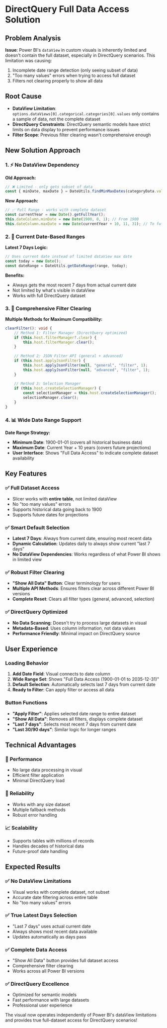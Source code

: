 # DirectQuery Full Data Access Solution

## Problem Analysis
**Issue**: Power BI's `dataView` in custom visuals is inherently limited and doesn't contain the full dataset, especially in DirectQuery scenarios. This limitation was causing:
1. Incomplete date range detection (only seeing subset of data)
2. "Too many values" errors when trying to access full dataset
3. Filters not clearing properly to show all data

## Root Cause
- **DataView Limitation**: `options.dataViews[0].categorical.categories[0].values` only contains a sample of data, not the complete dataset
- **DirectQuery Constraints**: DirectQuery semantic models have strict limits on data display to prevent performance issues
- **Filter Scope**: Previous filter clearing wasn't comprehensive enough

## New Solution Approach

### 1. ⚡ **No DataView Dependency**
**Old Approach:**
```typescript
// ❌ Limited - only gets subset of data
const { minDate, maxDate } = DateUtils.findMinMaxDates(categoryData.values);
```

**New Approach:**
```typescript
// ✅ Full Range - works with complete dataset
const currentYear = new Date().getFullYear();
this.dateColumn.minDate = new Date(1900, 0, 1); // From 1900
this.dateColumn.maxDate = new Date(currentYear + 10, 11, 31); // To future
```

### 2. 🎯 **Current Date-Based Ranges**
**Latest 7 Days Logic:**
```typescript
// Uses current date instead of limited dataView max date
const today = new Date();
const dateRange = DateUtils.getDateRange(range, today);
```

**Benefits:**
- Always gets the most recent 7 days from actual current date
- Not limited by what's visible in dataView
- Works with full DirectQuery dataset

### 3. 🔧 **Comprehensive Filter Clearing**
**Multiple Methods for Maximum Compatibility:**
```typescript
clearFilter(): void {
    // Method 1: Filter Manager (DirectQuery optimized)
    if (this.host.filterManager?.clear) {
        this.host.filterManager.clear();
    }
    
    // Method 2: JSON Filter API (general + advanced)
    if (this.host.applyJsonFilter) {
        this.host.applyJsonFilter(null, "general", "filter", 1);
        this.host.applyJsonFilter(null, "advanced", "filter", 1);
    }
    
    // Method 3: Selection Manager
    if (this.host.createSelectionManager) {
        const selectionManager = this.host.createSelectionManager();
        selectionManager.clear();
    }
}
```

### 4. 📊 **Wide Date Range Support**
**Date Range Strategy:**
- **Minimum Date**: 1900-01-01 (covers all historical business data)
- **Maximum Date**: Current Year + 10 years (covers future projections)
- **User Interface**: Shows "Full Data Access" to indicate complete dataset availability

## Key Features

### ✅ **Full Dataset Access**
- Slicer works with **entire table**, not limited dataView
- No "too many values" errors
- Supports historical data going back to 1900
- Supports future dates for projections

### ✅ **Smart Default Selection**
- **Latest 7 Days**: Always from current date, ensuring most recent data
- **Dynamic Calculation**: Updates daily to always show current "last 7 days"
- **No DataView Dependencies**: Works regardless of what Power BI shows in limited view

### ✅ **Robust Filter Clearing**
- **"Show All Data" Button**: Clear terminology for users
- **Multiple API Methods**: Ensures filters clear across different Power BI versions
- **Complete Reset**: Clears all filter types (general, advanced, selection)

### ✅ **DirectQuery Optimized**
- **No Data Scanning**: Doesn't try to process large datasets in visual
- **Metadata-Based**: Uses column information, not data values
- **Performance Friendly**: Minimal impact on DirectQuery source

## User Experience

### Loading Behavior
1. **Add Date Field**: Visual connects to date column
2. **Wide Range Set**: Shows "Full Data Access (1900-01-01 to 2035-12-31)"
3. **Default Selection**: Automatically selects last 7 days from current date
4. **Ready to Filter**: Can apply filter or access all data

### Button Functions
- **"Apply Filter"**: Applies selected date range to entire dataset
- **"Show All Data"**: Removes all filters, displays complete dataset
- **"Last 7 days"**: Selects most recent 7 days from current date
- **"Last 30/90 days"**: Similar logic for longer ranges

## Technical Advantages

### 🚀 **Performance**
- No large data processing in visual
- Efficient filter application
- Minimal DirectQuery load

### 🔧 **Reliability**
- Works with any size dataset
- Multiple fallback methods
- Robust error handling

### 📈 **Scalability**
- Supports tables with millions of records
- Handles decades of historical data
- Future-proof date handling

## Expected Results

### ✅ **No DataView Limitations**
- Visual works with complete dataset, not subset
- Accurate date filtering across entire table
- No "too many values" errors

### ✅ **True Latest Days Selection**
- "Last 7 days" uses actual current date
- Always shows most recent data available
- Updates automatically as days pass

### ✅ **Complete Data Access**
- "Show All Data" button provides full dataset access
- Comprehensive filter clearing
- Works across all Power BI versions

### ✅ **DirectQuery Excellence**
- Optimized for semantic models
- Fast performance with large datasets
- Professional user experience

The visual now operates independently of Power BI's dataView limitations and provides true full-dataset access for DirectQuery scenarios!
